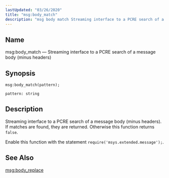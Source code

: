 ```yaml
---
lastUpdated: "03/26/2020"
title: "msg:body_match"
description: "msg body match Streaming interface to a PCRE search of a message body minus headers msg body match pattern Streaming interface to a PCRE search of a message body minus headers If matches are found they are returned Otherwise this function returns false Enable this function with the statement require..."
---
```


<a name="lua.ref.msg_body_match"></a> 
## Name

msg:body_match — Streaming interface to a PCRE search of a message body (minus headers)

<a name="idp16661776"></a> 
## Synopsis

`msg:body_match(pattern);`

`pattern: string`<a name="idp16664752"></a> 
## Description

Streaming interface to a PCRE search of a message body (minus headers). If matches are found, they are returned. Otherwise this function returns `false`.

Enable this function with the statement `require('msys.extended.message');`.

<a name="idp16668112"></a> 
## See Also

[msg:body_replace](/momentum/4/lua/ref-msg-body-replace)